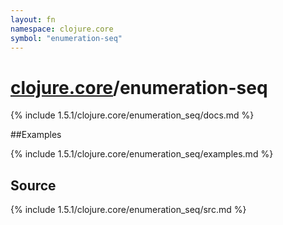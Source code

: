 ```yaml
---
layout: fn
namespace: clojure.core
symbol: "enumeration-seq"
---
```


# [clojure.core](../)/enumeration-seq

{% include 1.5.1/clojure.core/enumeration_seq/docs.md %}

##Examples

{% include 1.5.1/clojure.core/enumeration_seq/examples.md %}
## Source
{% include 1.5.1/clojure.core/enumeration_seq/src.md %}

